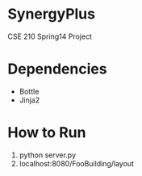 SynergyPlus
===========
CSE 210 Spring14 Project

# Dependencies
* Bottle
* Jinja2

# How to Run
1. python server.py
2. localhost:8080/FooBuilding/layout
